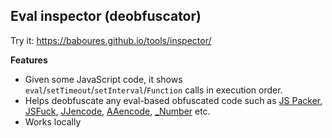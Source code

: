 ## Eval inspector (deobfuscator)

Try it: https://baboures.github.io/tools/inspector/

**Features**
- Given some JavaScript code, it shows ```eval```/```setTimeout```/```setInterval```/```Function``` calls in execution order.
- Helps deobfuscate any eval-based obfuscated code such as [JS Packer](http://dean.edwards.name/packer/), [JSFuck](http://www.jsfuck.com/), [JJencode](https://utf-8.jp/public/jjencode.html), [AAencode](https://utf-8.jp/public/aaencode.html), [_Number](https://jsfiddle.net/ps5anL99/embedded/result,js,html,css/) etc. 
- Works locally
